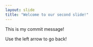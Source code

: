 ```yaml
---
layout: slide
title: "Welcome to our second slide!"
---
```

This is my commit message!

Use the left arrow to go back!

